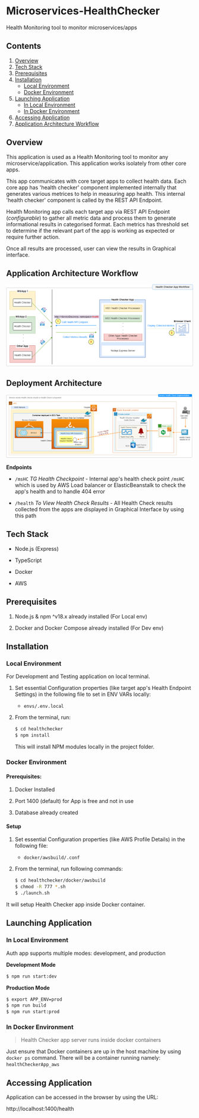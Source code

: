 # Microservices-HealthChecker

Health Monitoring tool to monitor microservices/apps

## Contents
1. [Overview](#overview)
2. [Tech Stack](#tech-stack)
3. [Prerequisites](#prerequisites)
4. [Installation](#installation)
     - [Local Environment](#local-environment)
     - [Docker Environment](#docker-environment)
5. [Launching Application](#launching-application)
     - [In Local Environment](#in-local-environment)
     - [In Docker Environment](#in-docker-environment)
6. [Accessing Application](#accessing-application)
7. [Application Architecture Workflow](#application-architecture-workflow)


## Overview

This application is used as a Health Monitoring tool to monitor any microservice/application. This application works isolately from other core apps. 

This app communicates with core target apps to collect health data. Each core app has 'health checker' component implemented internally that generates various metrices to help in measuring app health. This internal 'health checker' component is called by the REST API Endpoint.

Health Monitoring app calls each target app via REST API Endpoint (*configurable*) to gather all metric data and process them to generate informational results in categorised format. Each metrics has threshold set to determine if the relevant part of the app is working as expected or require further action.

Once all results are processed, user can view the results in Graphical interface.

## Application Architecture Workflow

![workflow](docs/healthCheckerAppArch.png)

## Deployment Architecture

![workflow](docs/DeployArch.png)


**Endpoints**

- `/msHC` *TG Health Checkpoint* - Internal app's health check point `/msHC` which is used by AWS Load balancer or ElasticBeanstalk to check the app's health and to handle 404 error

- `/health` *To View Health Check Results* - All Health Check results collected from the apps are displayed in Graphical Interface by using this path


## Tech Stack

- Node.js (Express)

- TypeScript

- Docker

- AWS


## Prerequisites

 1. Node.js & npm ^v18.x already installed (For Local env)
 
 2. Docker and Docker Compose already installed (For Dev env)
 
 
## Installation

### Local Environment

For Development and Testing application on local terminal.

1. Set essential Configuration properties (like target app's Health Endpoint Settings) in the following file to set in ENV VARs locally:

     - `envs/.env.local`

2. From the terminal, run:

    ```bash
    $ cd healthchecker
    $ npm install
    ```
   
   This will install NPM modules locally in the project folder. 


### Docker Environment

#### Prerequisites:

1. Docker Installed

2. Port 1400 (default) for App is free and not in use

3. Database already created

#### Setup

1. Set essential Configuration properties (like AWS Profile Details) in the following file:

     - `docker/awsbuild/.conf`

2. From the terminal, run following commands:

    ```bash
    $ cd healthchecker/docker/awsbuild
    $ chmod -R 777 *.sh
    $ ./launch.sh
    ```

It will setup Health Checker app inside Docker container.


## Launching Application

### In Local Environment

Auth app supports multiple modes: development, and production

**Development Mode**

```bash
$ npm run start:dev
```

**Production Mode**

```bash
$ export APP_ENV=prod
$ npm run build
$ npm run start:prod
```


### In Docker Environment

> Health Checker app server runs inside docker containers

Just ensure that Docker containers are up in the host machine by using `docker ps` command.
There will be a container running namely: `healthCheckerApp_aws`


## Accessing Application

Application can be accessed in the browser by using the URL:

http://localhost:1400/health



